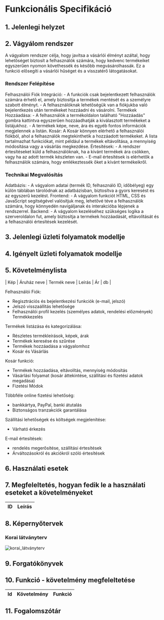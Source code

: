 # Funkcionális Specifikáció
## 1. Jelenlegi helyzet


## 2. Vágyálom rendszer
A vágyalom rendszer célja, hogy javítsa a vásárlói élményt azáltal, hogy lehetőséget biztosít a felhasználók számára, hogy kedvenc termékeiket egyszerűen nyomon követhessék és később megvásárolhassák. Ez a funkció elősegíti a vásárlói hűséget és a visszatérő látogatásokat.

### Rendszer Felépítése
Felhasználói Fiók Integráció:
    - A funkciók csak bejelentkezett felhasználók számára érhető el, amely biztosítja a termékek mentését és a személyre szabott élményt.
    - A felhasználóknak lehetőségük van a fiókjukba való bejelentkezés után termékeket hozzáadni és vásárolni.
Termékek Hozzáadása:
    - A felhasználók a termékoldalon található "Hozzáadás" gombra kattintva egyszerűen hozzáadhatják a kiválasztott termékeket a listájukhoz.
    - A termékek képe, neve, ára és egyéb fontos információk megjelennek a listán.
Kosár:
    A Kosár könnyen elérhető a felhasználói fiókból, ahol a felhasználók megtekinthetik a hozzáadott termékeket.
    A lista tartalmazhat funkciókat, mint például a termékek eltávolítása, a mennyiség módosítása vagy a vásárlás megkezdése.
Értesítések:
    - A rendszer értesítéseket küld a felhasználóknak, ha a kívánt termékek ára csökken, vagy ha az adott termék készleten van.
    - E-mail értesítések is elérhetők a felhasználók számára, hogy emlékeztessék őket a kívánt termékeikről.
### Technikai Megvalósítás
Adatbázis:
    - A vágyalom adatai (termék ID, felhasználó ID, időbélyeg) egy külön táblában tárolódnak az adatbázisban, biztosítva a gyors keresést és az egyszerű kezelést.
Frontend:
    - A vágyalom funkciót HTML, CSS és JavaScript segítségével valósítjuk meg, lehetővé téve a felhasználók számára, hogy könnyedén navigáljanak és interakcióba lépjenek a rendszerrel.
Backend:
    - A vágyalom kezeléséhez szükséges logika a szerveroldalon fut, amely biztosítja a termékek hozzáadását, eltávolítását és a felhasználói értesítések kezelését.


## 3. Jelenlegi üzleti folyamatok modellje



## 4. Igényelt üzleti folyamatok modellje


## 5. Követelménylista

| Kép | Áruház neve | Termék neve | Leírás | Ár | db |

Felhasználói Fiók:
- Regisztrációs és bejelentkezési funkciók (e-mail, jelszó)
- Jelszó visszaállítás lehetősége
- Felhasználói profil kezelés (személyes adatok, rendelési előzmények)
  Termékkezelés

Termékek listázása és kategorizálása:
- Részletes termékleírások, képek, árak
- Termékek keresése és szűrése
- Termékek hozzáadása a vágyalomhoz
- Kosár és Vásárlás

Kosár funkció: 
- Termékek hozzáadása, eltávolítás, mennyiség módosítás
- Vásárlási folyamat (kosár áttekintése, szállítási és fizetési adatok megadása)
- Fizetési Módok

Többféle online fizetési lehetőség:
- bankkártya, PayPal, banki átutalás
- Biztonságos tranzakciók garantálása

Szállítási lehetőségek és költségek megjelenítése:
- Várható érkezés

E-mail értesítések: 
- rendelés megerősítése, szállítási értesítések
- Árváltozásokról és akciókról szóló értesítések


## 6. Használati esetek


## 7. Megfeleltetés, hogyan fedik le a használati eseteket a követelményeket
|ID|Leírás           |
|-------------------------|---------------------------|


## 8. Képernyőtervek

### Korai látványterv
![korai_látványterv](../Img/memulatoralphfa.jpg)


## 9. Forgatókönyvek


## 10. Funkció - követelmény megfeleltetése

 | Id | Követelmény | Funkció |
 | :---: | --- | --- |

## 11. Fogalomszótár

